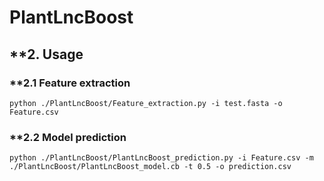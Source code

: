 # PlantLncBoost

## **2. Usage

### **2.1 Feature extraction

    python ./PlantLncBoost/Feature_extraction.py -i test.fasta -o Feature.csv

### **2.2 Model prediction

    python ./PlantLncBoost/PlantLncBoost_prediction.py -i Feature.csv -m ./PlantLncBoost/PlantLncBoost_model.cb -t 0.5 -o prediction.csv
